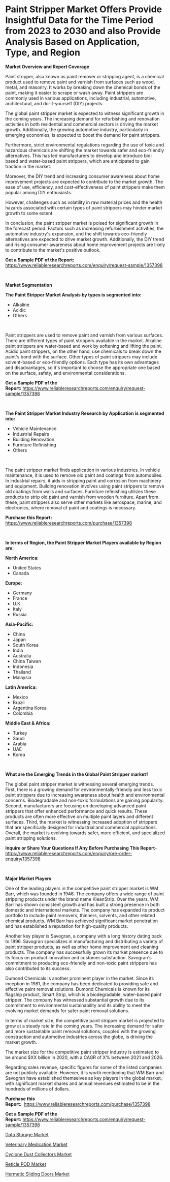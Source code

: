 <p><h1>Paint Stripper Market Offers Provide Insightful Data for the Time Period from 2023 to 2030 and also Provide Analysis Based on Application, Type, and Region</h1></p><p><strong>Market Overview and Report Coverage</strong></p>
<p><p>Paint stripper, also known as paint remover or stripping agent, is a chemical product used to remove paint and varnish from surfaces such as wood, metal, and masonry. It works by breaking down the chemical bonds of the paint, making it easier to scrape or wash away. Paint strippers are commonly used in various applications, including industrial, automotive, architectural, and do-it-yourself (DIY) projects.</p><p>The global paint stripper market is expected to witness significant growth in the coming years. The increasing demand for refurbishing and renovation activities in both residential and commercial sectors is driving the market growth. Additionally, the growing automotive industry, particularly in emerging economies, is expected to boost the demand for paint strippers.</p><p>Furthermore, strict environmental regulations regarding the use of toxic and hazardous chemicals are shifting the market towards safer and eco-friendly alternatives. This has led manufacturers to develop and introduce bio-based and water-based paint strippers, which are anticipated to gain traction in the market.</p><p>Moreover, the DIY trend and increasing consumer awareness about home improvement projects are expected to contribute to the market growth. The ease of use, efficiency, and cost-effectiveness of paint strippers make them popular among DIY enthusiasts.</p><p>However, challenges such as volatility in raw material prices and the health hazards associated with certain types of paint strippers may hinder market growth to some extent.</p><p>In conclusion, the paint stripper market is poised for significant growth in the forecast period. Factors such as increasing refurbishment activities, the automotive industry's expansion, and the shift towards eco-friendly alternatives are expected to drive market growth. Additionally, the DIY trend and rising consumer awareness about home improvement projects are likely to contribute to the market's positive outlook.</p></p>
<p><strong>Get a Sample PDF of the Report:</strong> <a href="https://www.reliableresearchreports.com/enquiry/request-sample/1357398">https://www.reliableresearchreports.com/enquiry/request-sample/1357398</a></p>
<p>&nbsp;</p>
<p><strong>Market Segmentation</strong></p>
<p><strong>The Paint Stripper Market Analysis by types is segmented into:</strong></p>
<p><ul><li>Alkaline</li><li>Acidic</li><li>Others</li></ul></p>
<p>&nbsp;</p>
<p><p>Paint strippers are used to remove paint and varnish from various surfaces. There are different types of paint strippers available in the market. Alkaline paint strippers are water-based and work by softening and lifting the paint. Acidic paint strippers, on the other hand, use chemicals to break down the paint's bond with the surface. Other types of paint strippers may include solvent-based or eco-friendly options. Each type has its own advantages and disadvantages, so it's important to choose the appropriate one based on the surface, safety, and environmental considerations.</p></p>
<p><strong>Get a Sample PDF of the Report:</strong>&nbsp;<a href="https://www.reliableresearchreports.com/enquiry/request-sample/1357398">https://www.reliableresearchreports.com/enquiry/request-sample/1357398</a></p>
<p>&nbsp;</p>
<p><strong>The Paint Stripper Market Industry Research by Application is segmented into:</strong></p>
<p><ul><li>Vehicle Maintenance</li><li>Industrial Repairs</li><li>Building Renovation</li><li>Furniture Refinishing</li><li>Others</li></ul></p>
<p>&nbsp;</p>
<p><p>The paint stripper market finds application in various industries. In vehicle maintenance, it is used to remove old paint and coatings from automobiles. In industrial repairs, it aids in stripping paint and corrosion from machinery and equipment. Building renovation involves using paint strippers to remove old coatings from walls and surfaces. Furniture refinishing utilizes these products to strip old paint and varnish from wooden furniture. Apart from these, paint strippers also serve other markets like aerospace, marine, and electronics, where removal of paint and coatings is necessary.</p></p>
<p><strong>Purchase this Report:</strong>&nbsp; <a href="https://www.reliableresearchreports.com/purchase/1357398">https://www.reliableresearchreports.com/purchase/1357398</a></p>
<p>&nbsp;</p>
<p><strong>In terms of Region, the Paint Stripper Market Players available by Region are:</strong></p>
<p>
    <p> <strong> North America: </strong>
        <ul>
            <li>United States</li>
            <li>Canada</li>
        </ul>
        </p> 
    <p> <strong> Europe: </strong>
        <ul>
            <li>Germany</li>
            <li>France</li>
            <li>U.K.</li>
            <li>Italy</li>
            <li>Russia</li>
        </ul>
        </p> 
    <p> <strong> Asia-Pacific: </strong>
        <ul>
            <li>China</li>
            <li>Japan</li>
            <li>South Korea</li>
            <li>India</li>
            <li>Australia</li>
            <li>China Taiwan</li>
            <li>Indonesia</li>
            <li>Thailand</li>
            <li>Malaysia</li>
        </ul>
        </p> 
    <p> <strong> Latin America: </strong>
        <ul>
            <li>Mexico</li>
            <li>Brazil</li>
            <li>Argentina Korea</li>
            <li>Colombia</li>
        </ul>
        </p> 
    <p> <strong> Middle East & Africa: </strong>
        <ul>
            <li>Turkey</li>
            <li>Saudi</li>
            <li>Arabia</li>
            <li>UAE</li>
            <li>Korea</li>
        </ul>
    </p>
    </p>
<p>&nbsp;</p>
<p><strong>What are the Emerging Trends in the Global Paint Stripper market?</strong></p>
<p><p>The global paint stripper market is witnessing several emerging trends. First, there is a growing demand for environmentally-friendly and less toxic paint strippers due to increasing awareness about health and environmental concerns. Biodegradable and non-toxic formulations are gaining popularity. Second, manufacturers are focusing on developing advanced paint strippers that offer enhanced performance and quick results. These products are often more effective on multiple paint layers and different surfaces. Third, the market is witnessing increased adoption of strippers that are specifically designed for industrial and commercial applications. Overall, the market is evolving towards safer, more efficient, and specialized paint stripping solutions.</p></p>
<p><strong>Inquire or Share Your Questions If Any Before Purchasing This Report</strong>- <a href="https://www.reliableresearchreports.com/enquiry/pre-order-enquiry/1357398">https://www.reliableresearchreports.com/enquiry/pre-order-enquiry/1357398</a></p>
<p>&nbsp;</p>
<p><strong>Major Market Players</strong></p>
<p><p>One of the leading players in the competitive paint stripper market is WM Barr, which was founded in 1946. The company offers a wide range of paint stripping products under the brand name KleanStrip. Over the years, WM Barr has shown consistent growth and has built a strong presence in both domestic and international markets. The company has expanded its product portfolio to include paint removers, thinners, solvents, and other related chemical products. WM Barr has achieved significant market penetration and has established a reputation for high-quality products.</p><p>Another key player is Savogran, a company with a long history dating back to 1896. Savogran specializes in manufacturing and distributing a variety of paint stripper products, as well as other home improvement and cleaning products. The company has successfully grown its market presence due to its focus on product innovation and customer satisfaction. Savogran's commitment to producing eco-friendly and non-toxic paint strippers has also contributed to its success. </p><p>Dumond Chemicals is another prominent player in the market. Since its inception in 1981, the company has been dedicated to providing safe and effective paint removal solutions. Dumond Chemicals is known for its flagship product, Smart Strip, which is a biodegradable, water-based paint stripper. The company has witnessed substantial growth due to its commitment to environmental sustainability and its ability to meet the evolving market demands for safer paint removal solutions.</p><p>In terms of market size, the competitive paint stripper market is projected to grow at a steady rate in the coming years. The increasing demand for safer and more sustainable paint removal solutions, coupled with the growing construction and automotive industries across the globe, is driving the market growth. </p><p>The market size for the competitive paint stripper industry is estimated to be around $XX billion in 2020, with a CAGR of X% between 2021 and 2026.</p><p>Regarding sales revenue, specific figures for some of the listed companies are not publicly available. However, it is worth mentioning that WM Barr and Savogran have established themselves as key players in the global market, with significant market shares and annual revenues estimated to be in the hundreds of millions of dollars.</p></p>
<p><strong>Purchase this Report:</strong>&nbsp;&nbsp;<a href="https://www.reliableresearchreports.com/purchase/1357398">https://www.reliableresearchreports.com/purchase/1357398</a></p>
<p></p>
<p><strong>Get a Sample PDF of the Report:</strong>&nbsp;<a href="https://www.reliableresearchreports.com/enquiry/request-sample/1357398">https://www.reliableresearchreports.com/enquiry/request-sample/1357398</a></p>
<p><p><a href="https://medium.com/@isaiasmarks/data-storage-market-size-and-market-trends-complete-industry-overview-2023-to-2030-62ac613f9e9e">Data Storage Market</a></p><p><a href="https://github.com/gdfhhhj/Market-Research-Report-List-1/blob/main/veterinary-medication-market.md">Veterinary Medication Market</a></p><p><a href="https://github.com/luckyshygirl/Market-Research-Report-List-1/blob/main/cyclone-dust-collectors-market.md">Cyclone Dust Collectors Market</a></p><p><a href="https://medium.com/@jacks0866979/reticle-pod-market-size-reveals-the-best-marketing-channels-in-global-industry-6fa8dd5c9cca">Reticle POD Market</a></p><p><a href="https://medium.com/@annaalexander40/hermetic-sliding-doors-market-size-market-outlook-and-market-forecast-2023-to-2030-a138a49f76c4">Hermetic Sliding Doors Market</a></p></p>
